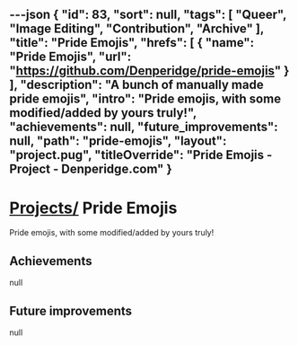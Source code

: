 ---json
{
"id": 83,
"sort": null,
"tags": [
"Queer",
"Image Editing",
"Contribution",
"Archive"
],
"title": "Pride Emojis",
"hrefs": [
{
"name": "Pride Emojis",
"url": "https://github.com/Denperidge/pride-emojis"
}
],
"description": "A bunch of manually made pride emojis",
"intro": "Pride emojis, with some modified/added by yours truly!",
"achievements": null,
"future_improvements": null,
"path": "pride-emojis",
"layout": "project.pug",
"titleOverride": "Pride Emojis - Project - Denperidge.com"
}
---
# [Projects/](..) Pride Emojis
Pride emojis, with some modified/added by yours truly!

## Achievements
null

## Future improvements
null
